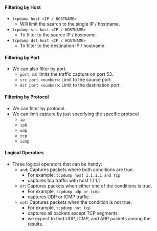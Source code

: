 #### Filtering by Host
- `tcpdump host <IP / HOSTNAME>`
	- Will limit the search to the single IP / hostname.
- `tcpdump src host <IP / HOSTNAME>`
	- To filter to the source IP / hostname.
- `tcpdump dst host <IP / HOSTNAME>`
	- To filter to the destination IP / hostname.
#### Filtering by Port
- We can also filter by port.
	- `port 53`: limits the traffic capture on port 53.
	- `src port <number>`: Limit to the source port.
	- `dst port <number>`: Limit to the destination port.
#### Filtering by Protocol
- We can filter by protocol.
- We can limit capture by just specifying the specific protocol
	- `ip`
	- `ip6`
	- `udp`
	- `tcp`
	- `icmp`
#### Logical Operators
- Three logical operators that can be handy:
	- `and`: Captures packets where both conditions are true.
		- For example: `tcpdump host 1.1.1.1 and tcp`
		- captures tcp traffic with host 1.1.1.1
	- `or`: Captures packets when either one of the conditions is true.
		- For example, `tcpdump udp or icmp`
		- captures UDP or ICMP traffic.
	- `not`: Captures packets when the condition is not true.
		- For example, `tcpdump not tcp`
		- captures all packets except TCP segments
		- we expect to find UDP, ICMP, and ARP packets among the results.